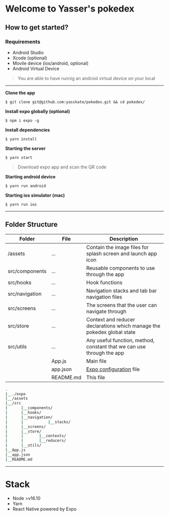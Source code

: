 # Welcome to Yasser's pokedex

## How to get started?
### Requirements
- Android Studio
- Xcode (optional)
- Movile device (ios/android, optional)
- Android Virtual Device

> You are able to have runnig an android virtual device on your local
---


**Clone the app**

`$ git clone git@github.com:yasskate/pokedex.git && cd pokedex/`

**Install expo globally (optional)**

`$ npm i expo -g`

**Install dependencies**

`$ yarn install`


**Starting the server**

`$ yarn start`
> Download expo app and scan the QR code

**Starting android device**

`$ yarn run android`

**Starting ios simulator (mac)**

`$ yarn run ios`


---

## Folder Structure
|Folder|File|Description|
|---|---|---|
|/assets| ... | Contain the image files for splash screen and launch app icon |
|src/components| ... | Reusable components to use through the app |
|src/hooks| ... | Hook functions |
|src/navigation| ... | Navigation stacks and tab bar navigation files |
|src/screens| ... | The screens that the user can navigate through |
|src/store| ... | Context and reducer declarations which manage the pokedex global state |
|src/utils| ... | Any useful function, method, constant that we can use through the app |
|| App.js | Main file |
|| app.json | [Expo configuration](https://docs.expo.dev/workflow/configuration/) file |
|| README.md | This file |


```bash
.
|__./expo
|__/assets
|__/src
|      |__components/
|      |__hooks/
|      |__navigation/
|      |           |__stacks/
|      |__screens/
|      |__store/
|      |       |__contexts/
|      |       |__reducers/
|      |__utils/
|__App.js
|__app.json
|__README.md
```
---

# Stack
- Node >v16.10
- Yarn
- React Native powered by Expo
